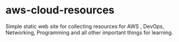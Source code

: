 # aws-cloud-resources
Simple static web site for collecting resources for AWS , DevOps, Networking, Programming and all other important things for learning. 
